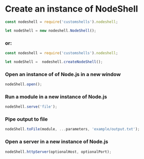 # Create an instance of NodeShell

```js
const nodeshell = require('customshells').nodeshell;

let nodeShell = new nodeshell.NodeShell();
```

### or:

```js
const nodeshell = require('customshells').nodeshell;

let nodeShell =  nodeshell.createNodeShell();
```

### Open an instance of of Node.js in a new window

```js
nodeShell.open();
```

### Run a module in a new instance of Node.js

```js
nodeShell.serve('file');
```

### Pipe output to file</h3>

```js
nodeShell.toFile(module, ...parameters, 'example/output.txt');
```

### Open a server in a new instance of Node.js

```js
nodeShell.httpServer(optionalHost, optionalPort);
```
